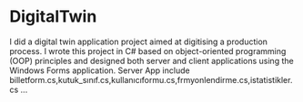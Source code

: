 # DigitalTwin
I did a digital twin application project aimed at digitising a production process. I wrote this project in C# based on object-oriented programming (OOP) principles and designed both server and client applications using the Windows Forms application. 
Server App include billetform.cs,kutuk_sınıf.cs,kullanıcıformu.cs,frmyonlendirme.cs,istatistikler.cs ...
